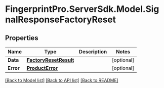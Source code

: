 # FingerprintPro.ServerSdk.Model.SignalResponseFactoryReset
## Properties

Name | Type | Description | Notes
------------ | ------------- | ------------- | -------------
**Data** | [**FactoryResetResult**](FactoryResetResult.md) |  | [optional] 
**Error** | [**ProductError**](ProductError.md) |  | [optional] 

[[Back to Model list]](../README.md#documentation-for-models) [[Back to API list]](../README.md#documentation-for-api-endpoints) [[Back to README]](../README.md)


